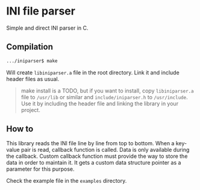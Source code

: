 # INI file parser

Simple and direct INI parser in C.

## Compilation

``` Bash
.../iniparser$ make
```

Will create `libiniparser.a` file in the root directory. Link it and include
header files as usual.

> make install is a TODO, but if you want to install, copy `libiniparser.a`
> file to `/usr/lib` or similar and `include/iniparser.h` to `/usr/include`.
> Use it by including the header file and linking the library in your project.


## How to

This library reads the INI file line by line from top to bottom. When a
key-value pair is read, callback function is called. Data is only available
during the callback. Custom callback function must provide the way to store the
data in order to maintain it. It gets a custom data structure pointer as a
parameter for this purpose.

Check the example file in the `examples` directory.
